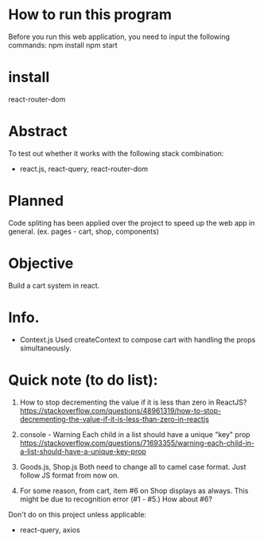 # How to run this program
Before you run this web application, you need to input the following commands:
npm install
npm start

# install
react-router-dom

# Abstract
To test out whether it works with the following stack combination:
- react.js, react-query, react-router-dom


# Planned
Code spliting has been applied over the project to speed up the web app in general. (ex. pages - cart, shop, components)

# Objective
Build a cart system in react.

# Info.
- Context.js
Used createContext to compose cart with handling the props simultaneously.
# Quick note (to do list):
1. How to stop decrementing the value if it is less than zero in ReactJS?
https://stackoverflow.com/questions/48961319/how-to-stop-decrementing-the-value-if-it-is-less-than-zero-in-reactjs

2. console - Warning Each child in a list should have a unique "key" prop 
https://stackoverflow.com/questions/71693355/warning-each-child-in-a-list-should-have-a-unique-key-prop

3. Goods.js, Shop.js 
Both need to change all to camel case format. Just follow JS format from now on.

4. For some reason, from cart, item #6 on Shop displays as always. This might be due to recognition error (#1 - #5.) How about #6?

Don't do on this project unless applicable:
- react-query, axios
